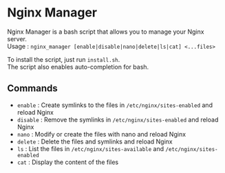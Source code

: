 # Nginx Manager

Nginx Manager is a bash script that allows you to manage your Nginx server.<br>
Usage : `nginx_manager [enable|disable|nano|delete|ls|cat] <...files>`

To install the script, just run `install.sh`.<br>
The script also enables auto-completion for bash.

## Commands

- `enable` : Create symlinks to the files in `/etc/nginx/sites-enabled` and reload Nginx
- `disable` : Remove the symlinks in `/etc/nginx/sites-enabled` and reload Nginx
- `nano` : Modify or create the files with nano and reload Nginx
- `delete` : Delete the files and symlinks and reload Nginx
- `ls` : List the files in `/etc/nginx/sites-available` and `/etc/nginx/sites-enabled`
- `cat` : Display the content of the files
